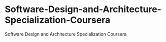 # Software-Design-and-Architecture-Specialization-Coursera
Software Design and Architecture Specialization Coursera
